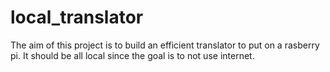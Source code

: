 # local_translator
The aim of this project is to build an efficient translator to put on a rasberry pi. It should be all local since the goal is to not use internet.
